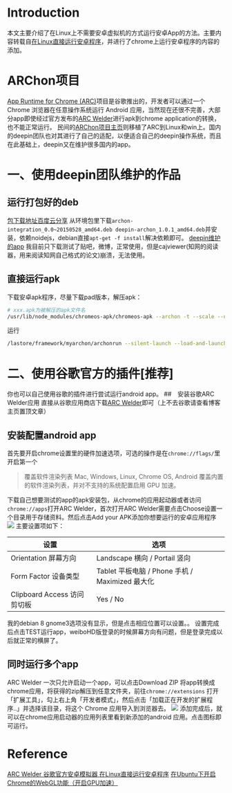 # Introduction
本文主要介绍了在Linux上不需要安卓虚拟机的方式运行安卓App的方法。主要内容转载自[在Linux直接运行安卓程序](http://www.cnblogs.com/xuelongqy/p/5438461.html)，并进行了chrome上运行安卓程序的内容的添加。
# ARChon项目

[App Runtime for Chrome (ARC)](https://developer.chrome.com/apps/getstarted_arc)项目是谷歌推出的，开发者可以通过一个 Chrome 浏览器在任意操作系统运行 Android 应用，当然现在还很不完善，大部分app即使经过官方发布的[ARC Welder](https://chrome.google.com/webstore/detail/arc-welder/emfinbmielocnlhgmfkkmkngdoccbadn/related)进行apk到chrome application的转换，也不能正常运行。
民间的[ARChon项目主页](https://archon-runtime.github.io/)则移植了ARC到Linux和win上。国内的deepin团队也对其进行了自己的适配，以便适合自己的deepin操作系统，而且在此基础上，deepin又在维护很多国内的app。

# 一、使用deepin团队维护的作品
## 运行打包好的deb
[包下载地址百度云分享](http://pan.baidu.com/s/1slqZi3r)
从环境包里下载`archon-integration_0.0~20150528_amd64.deb deepin-archon_1.0.1_amd64.deb`并安装，依赖noidejs，debian直接`apt-get -f install`解决依赖即可。
[deepin维护的app](http://packages.deepin.com/deepin/pool/non-free/a/)
我目前只下载测试了贴吧，微博，正常使用，但是cajviewer(知网的阅读器，用来阅读知网自己格式的论文)崩溃，无法使用。
## 直接运行apk
下载安卓apk程序，尽量下载pad版本，解压apk：
```bash
# xxx.apk为被解压的apk文件名
/usr/lib/node_modules/chromeos-apk/chromeos-apk --archon -t --scale --name "Android App" xxx.apk
```
运行
```bash
/lastore/framework/myarchon/archonrun --silent-launch --load-and-launch-app=被解压apk程序的完整路径
```
# 二、使用谷歌官方的插件[推荐]
你也可以自己使用谷歌的插件进行尝试运行android app。
##　安装谷歌ARC Welder应用
直接从谷歌应用商店下载[ARC Welder](https://chrome.google.com/webstore/detail/arc-welder/emfinbmielocnlhgmfkkmkngdoccbadn/related)即可（上不去谷歌请查看博客主页置顶文章）
## 安装配置android app
首先要开启chrome设置里的硬件加速选项，可选的操作是在`chrome://flags/`里开启第一个
>覆盖软件渲染列表 Mac, Windows, Linux, Chrome OS, Android
覆盖内置的软件渲染列表，并对不支持的系统配置启用 GPU 加速。 

下载自己想要测试的app的apk安装包，从chrome的应用起动器或者访问` chrome://apps`打开ARC Welder，首次打开ARC Welder需要点击Choose设置一个目录用于存储资料。然后点击Add your APK添加你想要运行的安卓应用程序
![](http://www.findspace.name/wp-content/uploads/2016/08/arcwelder.png)
主要设置项如下：

|设置|选项|
|-|-|
|Orientation 屏幕方向|Landscape 横向 / Portail 竖向|
|Form Factor 设备类型|Tablet 平板电脑 / Phone 手机 / Maximized 最大化|
|Clipboard Access 访问剪切板|Yes / No|

我的debian 8 gnome3选项没有显示，但是点击相应位置可以设置。。
设置完成后点击TEST运行app，weiboHD版登录的时候屏幕方向有问题，但是登录完成以后就正常的横屏了。
## 同时运行多个app
ARC Welder 一次只允许启动一个app，可以点击Download ZIP 将app转换成chrome应用，将获得的zip解压到任意文件夹，前往`chrome://extensions` 打开「扩展工具」，勾上右上角「开发者模式」，然后点击「加载正在开发的扩展程序..」并选择该目录，将这个 Chrome 应用导入到浏览器去。
![](http://img.iplaysoft.com/wp-content/uploads/2015/arc-welder/chrome_extension.png)
添加完成后，就可以在chrome应用启动器的应用列表里看到新添加的android 应用。点击图标即可运行。


# Reference 
[ARC Welder 谷歌官方安卓模拟器 ](http://www.iplaysoft.com/arc-welder.html)
[在Linux直接运行安卓程序](http://www.cnblogs.com/xuelongqy/p/5438461.html)
[在Ubuntu下开启Chrome的WebGL功能（开启GPU加速）](http://my.oschina.net/noahxiao/blog/146018)
